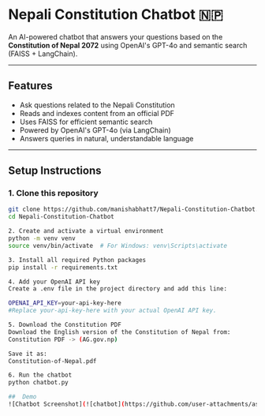 #  Nepali Constitution Chatbot 🇳🇵

An AI-powered chatbot that answers your questions based on the **Constitution of Nepal 2072** using OpenAI's GPT-4o and semantic search (FAISS + LangChain).

---

##  Features

-  Ask questions related to the Nepali Constitution
-  Reads and indexes content from an official PDF
-  Uses FAISS for efficient semantic search
-  Powered by OpenAI's GPT-4o (via LangChain)
-  Answers queries in natural, understandable language

---

## Setup Instructions

### 1. Clone this repository

```bash
git clone https://github.com/manishabhatt7/Nepali-Constitution-Chatbot.git
cd Nepali-Constitution-Chatbot

2. Create and activate a virtual environment
python -m venv venv
source venv/bin/activate  # For Windows: venv\Scripts\activate

3. Install all required Python packages
pip install -r requirements.txt

4. Add your OpenAI API key
Create a .env file in the project directory and add this line:

OPENAI_API_KEY=your-api-key-here
#Replace your-api-key-here with your actual OpenAI API key.

5. Download the Constitution PDF
Download the English version of the Constitution of Nepal from:
Constitution PDF -> (AG.gov.np)

Save it as:
Constitution-of-Nepal.pdf

6. Run the chatbot
python chatbot.py

##  Demo
![Chatbot Screenshot](![chatbot](https://github.com/user-attachments/assets/d32317e0-618f-45f0-9a2d-538aefab0de8))


                                                                                                                                                                                                                       
                                                                                                                                                                                                                     
                                                                                                                                                     

